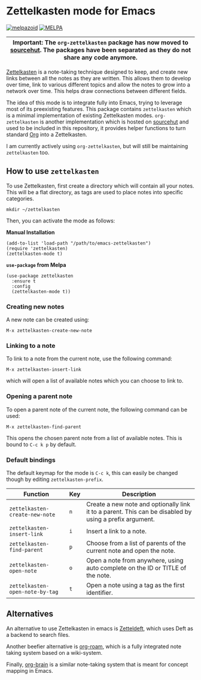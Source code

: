 # Zettelkasten mode for Emacs

[![melpazoid](https://github.com/ymherklotz/emacs-zettelkasten/actions/workflows/melpazoid.yml/badge.svg)](https://github.com/ymherklotz/emacs-zettelkasten/actions/workflows/melpazoid.yml)
[![MELPA](https://melpa.org/packages/zettelkasten-badge.svg)](https://melpa.org/#/zettelkasten)

| **Important:** The `org-zettelkasten` package has now moved to [sourcehut](https://sr.ht/~ymherklotz/org-zettelkasten).  The packages have been separated as they do not share any code anymore. |
|--------------------------------------------------------------------------------------------------------------------------------------------------------------------------------------------------|

[Zettelkasten](https://zettelkasten.de/) is a note-taking technique designed to keep, and create new
links between all the notes as they are written. This allows them to develop over time, link to
various different topics and allow the notes to grow into a network over time. This helps draw
connections between different fields.

The idea of this mode is to integrate fully into Emacs, trying to leverage most of its preexisting
features.  This package contains `zettelkasten` which is a minimal implementation of existing
Zettelkasten modes. `org-zettelkasten` is another implementation which is hosted on
[sourcehut](https://sr.ht/~ymherklotz/org-zettelkasten) and used to be included in this repository,
it provides helper functions to turn standard [Org](https://orgmode.org/) into a Zettelkasten.

I am currently actively using `org-zettelkasten`, but will still be maintaining `zettelkasten` too.

## How to use `zettelkasten`

To use Zettelkasten, first create a directory which will contain all your notes. This will be a flat
directory, as tags are used to place notes into specific categories.

``` shell
mkdir ~/zettelkasten
```

Then, you can activate the mode as follows:

**Manual Installation**

```emacs-lisp
(add-to-list 'load-path "/path/to/emacs-zettelkasten")
(require 'zettelkasten)
(zettelkasten-mode t)
```

**`use-package` from Melpa**

``` emacs-lisp
(use-package zettelkasten
  :ensure t
  :config
  (zettelkasten-mode t))
```

### Creating new notes

A new note can be created using:

``` text
M-x zettelkasten-create-new-note
```

### Linking to a note

To link to a note from the current note, use the following command:

``` text
M-x zettelkasten-insert-link
```

which will open a list of available notes which you can choose to link to.

### Opening a parent note

To open a parent note of the current note, the following command can be used:

``` text
M-x zettelkasten-find-parent
```

This opens the chosen parent note from a list of available notes. This is bound to `C-c k p` by
default.

### Default bindings

The default keymap for the mode is `C-c k`, this can easily be changed though by editing
`zettelkasten-prefix`.

| Function                        | Key | Description                                                                                            |
|---------------------------------|-----|--------------------------------------------------------------------------------------------------------|
| `zettelkasten-create-new-note`  | `n` | Create a new note and optionally link it to a parent. This can be disabled by using a prefix argument. |
| `zettelkasten-insert-link`      | `i` | Insert a link to a note.                                                                               |
| `zettelkasten-find-parent`      | `p` | Choose from a list of parents of the current note and open the note.                                   |
| `zettelkasten-open-note`        | `o` | Open a note from anywhere, using auto complete on the ID or TITLE of the note.                         |
| `zettelkasten-open-note-by-tag` | `t` | Open a note using a tag as the first identifier.                                                       |

## Alternatives

An alternative to use Zettelkasten in emacs is [Zetteldeft](https://github.com/EFLS/zetteldeft),
which uses Deft as a backend to search files.

Another beefier alternative is [org-roam](https://github.com/jethrokuan/org-roam/), which is a fully
integrated note taking system based on a wiki-system.

Finally, [org-brain](https://github.com/Kungsgeten/org-brain) is a similar note-taking system that
is meant for concept mapping in Emacs.
